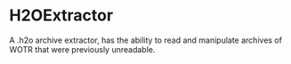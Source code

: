 H2OExtractor
=======

A .h2o archive extractor, has the ability to read and manipulate archives of WOTR that were previously unreadable.

